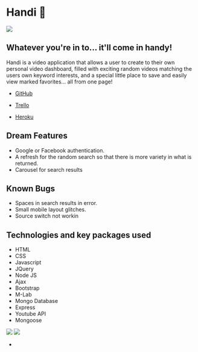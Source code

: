 # Handi :metal:

![](public/images/handi_logo.jpg?=600x300)

## Whatever you're in to... it'll come in handy!





Handi is a video application that allows a user to create to their own personal video dashboard, filled with exciting random videos matching the users own keyword interests, and a special little place to save and easily view marked favorites... all from one page!


-  [GitHub](https://github.com/lucmorey/handi)


-  [Trello](https://trello.com/b/4N7jK5oi/handi-dash)

-  [Heroku](https://wwi-handi.herokuapp.com/)


## Dream Features


-  Google or Facebook authentication. 
-  A refresh for the random search so that there is more variety in what is returned.
-	Carousel for search results 


## Known Bugs

-  Spaces in search results in error.
-  Small mobile layout glitches.
- Source switch not workin


## Technologies and key packages used
- HTML
- CSS
- Javascript
- JQuery
- Node JS
- Ajax
- Bootstrap
- M-Lab
- Mongo Database
- Express
- Youtube API
- Mongoose


![](public/images/erd.png?raw=true)
![](public/images/wireframe.png?raw=true)

-





